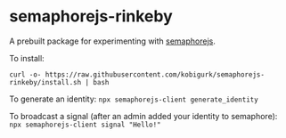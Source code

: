 # semaphorejs-rinkeby

A prebuilt package for experimenting with [semaphorejs](https://github.com/kobigurk/semaphorejs).

To install:

`curl -o- https://raw.githubusercontent.com/kobigurk/semaphorejs-rinkeby/install.sh | bash`

To generate an identity:
`npx semaphorejs-client generate_identity`

To broadcast a signal (after an admin added your identity to semaphore):
`npx semaphorejs-client signal "Hello!"`
